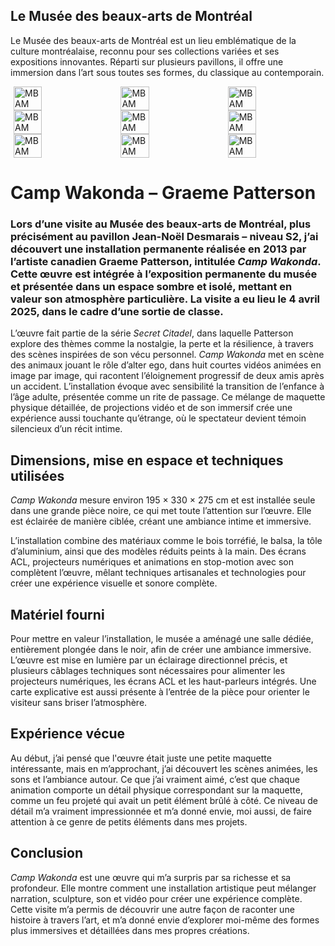 ## Le Musée des beaux-arts de Montréal
Le Musée des beaux-arts de Montréal est un lieu emblématique de la culture montréalaise, reconnu pour ses collections variées et ses expositions innovantes. Réparti sur plusieurs pavillons, il offre une immersion dans l’art sous toutes ses formes, du classique au contemporain.  
<div style="display: flex; justify-content: space-around;">
  <img src="./photo_reference/entrée_01.jpg" alt="MBAM" style="width: 30%; margin-right: 10px;" />
  <img src="./photo_reference/entrée_03.jpg" alt="MBAM" style="width: 30%; margin-right: 10px;" />
  <img src="./photo_reference/entrée_02.jpg" alt="MBAM" style="width: 30%;" />
</div>
<div style="display: flex; justify-content: space-around;">
  <img src="./photo_reference/entrée_01.jpg" alt="MBAM" style="width: 30%; margin-right: 10px;" />
  <img src="./photo_reference/entrée_03.jpg" alt="MBAM" style="width: 30%; margin-right: 10px;" />
  <img src="./photo_reference/entrée_02.jpg" alt="MBAM" style="width: 30%;" />
</div>
<div style="display: flex; justify-content: space-around;">
  <img src="./photo_reference/entrée_01.jpg" alt="MBAM" style="width: 30%; margin-right: 10px;" />
  <img src="./photo_reference/entrée_03.jpg" alt="MBAM" style="width: 30%; margin-right: 10px;" />
  <img src="./photo_reference/entrée_02.jpg" alt="MBAM" style="width: 30%;" />
</div>

# Camp Wakonda – Graeme Patterson
### Lors d’une visite au Musée des beaux-arts de Montréal, plus précisément au pavillon Jean-Noël Desmarais – niveau S2, j’ai découvert une installation permanente réalisée en 2013 par l’artiste canadien Graeme Patterson, intitulée *Camp Wakonda*. Cette œuvre est intégrée à l’exposition permanente du musée et présentée dans un espace sombre et isolé, mettant en valeur son atmosphère particulière. La visite a eu lieu le 4 avril 2025, dans le cadre d’une sortie de classe.

L’œuvre fait partie de la série *Secret Citadel*, dans laquelle Patterson explore des thèmes comme la nostalgie, la perte et la résilience, à travers des scènes inspirées de son vécu personnel. *Camp Wakonda* met en scène des animaux jouant le rôle d’alter ego, dans huit courtes vidéos animées en image par image, qui racontent l’éloignement progressif de deux amis après un accident. L’installation évoque avec sensibilité la transition de l’enfance à l’âge adulte, présentée comme un rite de passage. Ce mélange de maquette physique détaillée, de projections vidéo et de son immersif crée une expérience aussi touchante qu’étrange, où le spectateur devient témoin silencieux d’un récit intime.

## Dimensions, mise en espace et techniques utilisées
*Camp Wakonda* mesure environ 195 × 330 × 275 cm et est installée seule dans une grande pièce noire, ce qui met toute l’attention sur l’œuvre. Elle est éclairée de manière ciblée, créant une ambiance intime et immersive.

L’installation combine des matériaux comme le bois torréfié, le balsa, la tôle d’aluminium, ainsi que des modèles réduits peints à la main. Des écrans ACL, projecteurs numériques et animations en stop-motion avec son complètent l’œuvre, mêlant techniques artisanales et technologies pour créer une expérience visuelle et sonore complète.

## Matériel fourni
Pour mettre en valeur l’installation, le musée a aménagé une salle dédiée, entièrement plongée dans le noir, afin de créer une ambiance immersive. L’œuvre est mise en lumière par un éclairage directionnel précis, et plusieurs câblages techniques sont nécessaires pour alimenter les projecteurs numériques, les écrans ACL et les haut-parleurs intégrés. Une carte explicative est aussi présente à l’entrée de la pièce pour orienter le visiteur sans briser l’atmosphère.

## Expérience vécue
Au début, j’ai pensé que l'œuvre était juste une petite maquette intéressante, mais en m’approchant, j’ai découvert les scènes animées, les sons et l’ambiance autour. Ce que j’ai vraiment aimé, c’est que chaque animation comporte un détail physique correspondant sur la maquette, comme un feu projeté qui avait un petit élément brûlé à côté. Ce niveau de détail m’a vraiment impressionnée et m’a donné envie, moi aussi, de faire attention à ce genre de petits éléments dans mes projets.

## Conclusion
*Camp Wakonda* est une œuvre qui m’a surpris par sa richesse et sa profondeur. Elle montre comment une installation artistique peut mélanger narration, sculpture, son et vidéo pour créer une expérience complète. Cette visite m’a permis de découvrir une autre façon de raconter une histoire à travers l’art, et m’a donné envie d’explorer moi-même des formes plus immersives et détaillées dans mes propres créations.
